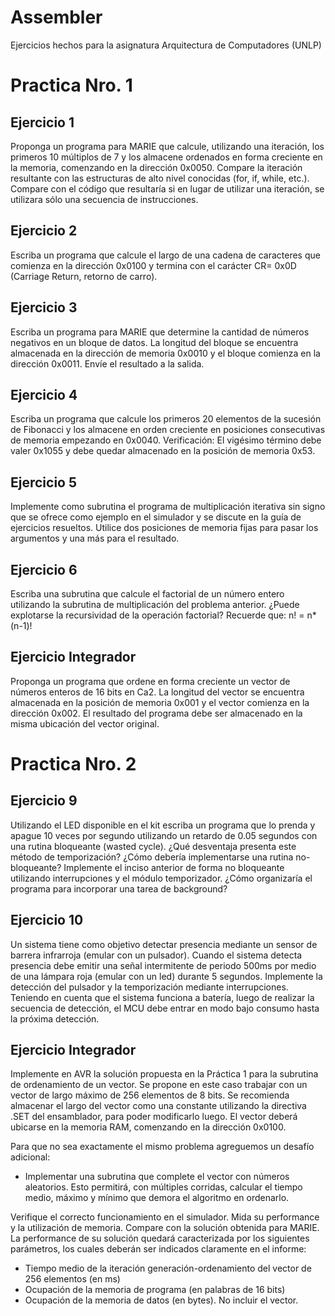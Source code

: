 # Assembler
Ejercicios hechos para la asignatura Arquitectura de Computadores (UNLP)
  
  

# Practica Nro. 1
## Ejercicio 1
Proponga un programa para MARIE que calcule, utilizando una iteración, los primeros 10 múltiplos de 7 y los almacene ordenados en forma creciente en la memoria, comenzando en la dirección 0x0050. Compare la iteración resultante con las estructuras de alto nivel conocidas (for, if, while, etc.). Compare con el código que resultaría si en lugar de utilizar una iteración, se utilizara sólo una secuencia de instrucciones.

  
## Ejercicio 2
Escriba un programa que calcule el largo de una cadena de caracteres que comienza en la dirección 0x0100 y termina con el carácter CR= 0x0D (Carriage Return, retorno de carro).

  

## Ejercicio 3
Escriba un programa para MARIE que determine la cantidad de números negativos en un bloque de datos. La longitud del bloque se encuentra almacenada en la dirección de memoria 0x0010 y el bloque comienza en la dirección 0x0011. Envíe el resultado a la salida.

  

## Ejercicio 4
Escriba un programa que calcule los primeros 20 elementos de la sucesión de Fibonacci y los almacene en orden creciente en posiciones consecutivas de memoria empezando en 0x0040. Verificación: El vigésimo término debe valer 0x1055 y debe quedar almacenado en la posición de memoria 0x53.

  

## Ejercicio 5
Implemente como subrutina el programa de multiplicación iterativa sin signo que se ofrece como ejemplo en el simulador y se discute en la guía de ejercicios resueltos. Utilice dos posiciones de memoria fijas para pasar los argumentos y una más para el resultado.

  

## Ejercicio 6
Escriba una subrutina que calcule el factorial de un número entero utilizando la subrutina de multiplicación del problema anterior. ¿Puede explotarse la recursividad de la operación factorial? Recuerde que: n! = n*(n-1)!

  

## Ejercicio Integrador
Proponga un programa que ordene en forma creciente un vector de números enteros de 16 bits en Ca2. La longitud del vector se encuentra almacenada en la posición de memoria 0x001 y el vector comienza en la dirección 0x002. El resultado del programa debe ser almacenado en la misma ubicación del vector original.

  
  

# Practica Nro. 2
## Ejercicio 9
Utilizando el LED disponible en el kit escriba un programa que lo prenda y apague 10 veces por segundo utilizando un retardo de 0.05 segundos con una rutina bloqueante (wasted cycle). ¿Qué desventaja presenta este método de temporización? ¿Cómo debería implementarse una rutina no-bloqueante? Implemente el inciso anterior de forma no bloqueante utilizando interrupciones y el módulo temporizador. ¿Cómo organizaría el programa para incorporar una tarea de background?

  

## Ejercicio 10
Un sistema tiene como objetivo detectar presencia mediante un sensor de barrera infrarroja (emular con un pulsador). Cuando el sistema detecta presencia debe emitir una señal intermitente de periodo 500ms por medio de una lámpara roja (emular con un led) durante 5 segundos. Implemente la detección del pulsador y la temporización mediante interrupciones. Teniendo en cuenta que el sistema funciona a batería, luego de realizar la secuencia de detección, el MCU debe entrar en modo bajo consumo hasta la próxima detección.

  

## Ejercicio Integrador
Implemente en AVR la solución propuesta en la Práctica 1 para la subrutina de ordenamiento de un vector. Se propone en este caso trabajar con un vector de largo máximo de 256 elementos de 8 bits. Se recomienda almacenar el largo del vector como una constante utilizando la directiva .SET del ensamblador, para poder modificarlo luego. El vector deberá ubicarse en la memoria RAM, comenzando en la dirección 0x0100.

Para que no sea exactamente el mismo problema agreguemos un desafío adicional:
 - Implementar una subrutina que complete el vector con números aleatorios. Esto permitirá, con múltiples corridas, calcular el tiempo medio, máximo y mínimo que demora el algoritmo en ordenarlo.

Verifique el correcto funcionamiento en el simulador. Mida su performance y la utilización de memoria. Compare con la solución obtenida para MARIE.
La performance de su solución quedará caracterizada por los siguientes parámetros, los cuales deberán ser indicados claramente en el informe:

 - Tiempo medio de la iteración generación-ordenamiento del vector de 256 elementos (en ms)
 - Ocupación de la memoria de programa (en palabras de 16 bits)
 - Ocupación de la memoria de datos (en bytes). No incluir el vector.